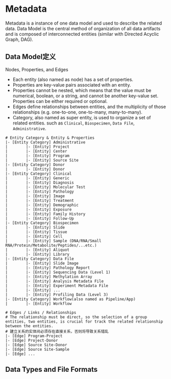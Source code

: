 # Metadata
Metadata is a instance of one data model and used to describe the related data. Data Model is the central method of organization of all data artifacts and is composed of interconnected entities (similar with Directed Acyclic Graph, DAG).

## Data Model定义

Nodes, Properties, and Edges

- Each entity (also named as node) has a set of properties.
- Properties are key-value pairs associated with an entity.
- Properties cannot be nested, which means that the value must be numerical, boolean, or a string, and cannot be another key-value set. Properties can be either required or optional.
- Edges define relationships between entities, and the multiplicity of those relationships (e.g. one-to-one, one-to-many, many-to-many).
- Category, also named as super entity, is used to organize a set of related entities. such as `Clinical`, `Biospecimen`, `Data File`, `Administrative`.

```
# Entity Category & Entity & Properties
|- [Entity Category] Administrative
|        |- [Entity] Project
|        |- [Entity] Center
|        |- [Entity] Program
|        |- [Entity] Source Site
|- [Entity Category] Donor
|        |- [Entity] Donor
|- [Entity Category] Clinical
|        |- [Entity] Generic
|        |- [Entity] Diagnosis
|        |- [Entity] Molecular Test
|        |- [Entity] Pathology
|        |- [Entity] Image
|        |- [Entity] Treatment
|        |- [Entity] Demographic
|        |- [Entity] Exposure
|        |- [Entity] Family History
|        |- [Entity] Follow-Up
|- [Entity Category] Biospecimen
|        |- [Entity] Slide
|        |- [Entity] Tissue
|        |- [Entity] Cell
|        |- [Entity] Sample (DNA/RNA/Small RNA/Protein/Metabolite/Peptides/...etc.)
|        |- [Entity] Aliquot
|        |- [Entity] Library
|- [Entity Category] Data File
|        |- [Entity] Slide Image
|        |- [Entity] Pathology Report
|        |- [Entity] Sequencing Data (Level 1)
|        |- [Entity] Methylation Array
|        |- [Entity] Analysis Metadata File
|        |- [Entity] Experiment Metadata File
|        |- [Entity] ...
|        |- [Entity] Profiling Data (Level 3)
|- [Entity Category] Workflow(also named as Pipeline/App)
|        |- [Entity] Workflow
```

```
# Edges / Links / Relationships
# The relationship must be direct, so the selection of a group entities, two entities, is crucial for track the related relationship between the entities.
# 建立关系的实体间必须存在直接关系，否则将导致关系错乱
|- [Edge] Program-Project
|- [Edge] Project-Donor
|- [Edge] Source Site-Donor
|- [Edge] Source Site-Sample
|- [Edge] ...
```

## Data Types and File Formats